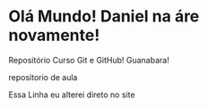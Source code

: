 # Olá Mundo! Daniel na áre novamente!
 Repositório Curso Git e GitHub! Guanabara!

 repositorio de aula

Essa Linha eu alterei direto no site
